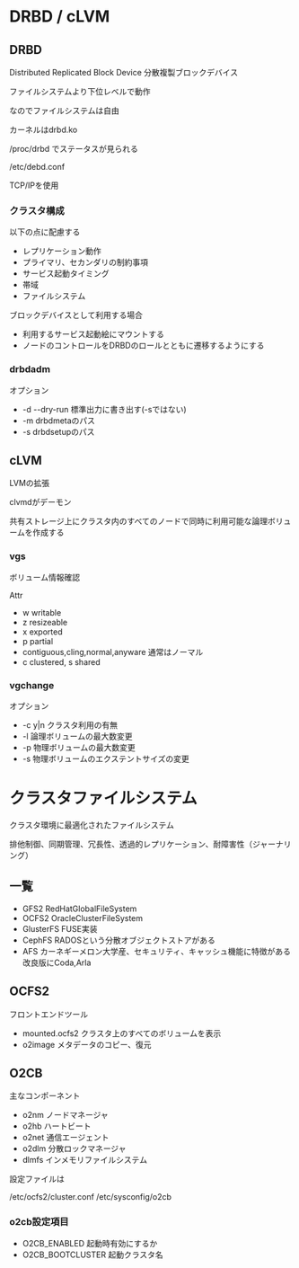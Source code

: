 # DRBD / cLVM

## DRBD

Distributed Replicated Block Device 分散複製ブロックデバイス

ファイルシステムより下位レベルで動作

なのでファイルシステムは自由

カーネルはdrbd.ko

/proc/drbd でステータスが見られる

/etc/debd.conf

TCP/IPを使用

### クラスタ構成

以下の点に配慮する

* レプリケーション動作
* プライマリ、セカンダリの制約事項
* サービス起動タイミング
* 帯域
* ファイルシステム

ブロックデバイスとして利用する場合

* 利用するサービス起動絵にマウントする
* ノードのコントロールをDRBDのロールとともに遷移するようにする

### drbdadm

オプション

* -d --dry-run 標準出力に書き出す(-sではない)
* -m drbdmetaのパス
* -s drbdsetupのパス


## cLVM

LVMの拡張

clvmdがデーモン

共有ストレージ上にクラスタ内のすべてのノードで同時に利用可能な論理ボリュームを作成する

### vgs

ボリューム情報確認

Attr

* w writable
* z resizeable
* x exported
* p partial
* contiguous,cling,normal,anyware 通常はノーマル
* c clustered, s shared

### vgchange

オプション

* -c y|n クラスタ利用の有無
* -l 論理ボリュームの最大数変更
* -p 物理ボリュームの最大数変更
* -s 物理ボリュームのエクステントサイズの変更


# クラスタファイルシステム

クラスタ環境に最適化されたファイルシステム

排他制御、同期管理、冗長性、透過的レプリケーション、耐障害性（ジャーナリング）

## 一覧

* GFS2 RedHatGlobalFileSystem
* OCFS2 OracleClusterFileSystem
* GlusterFS FUSE実装
* CephFS RADOSという分散オブジェクトストアがある
* AFS カーネギーメロン大学産、セキュリティ、キャッシュ機能に特徴がある 改良版にCoda,Arla
## OCFS2

フロントエンドツール

* mounted.ocfs2 クラスタ上のすべてのボリュームを表示
* o2image メタデータのコピー、復元

## O2CB

主なコンポーネント

* o2nm ノードマネージャ
* o2hb ハートビート
* o2net 通信エージェント
* o2dlm 分散ロックマネージャ
* dlmfs インメモリファイルシステム

設定ファイルは

/etc/ocfs2/cluster.conf
/etc/sysconfig/o2cb

### o2cb設定項目

* O2CB_ENABLED 起動時有効にするか
* O2CB_BOOTCLUSTER 起動クラスタ名
